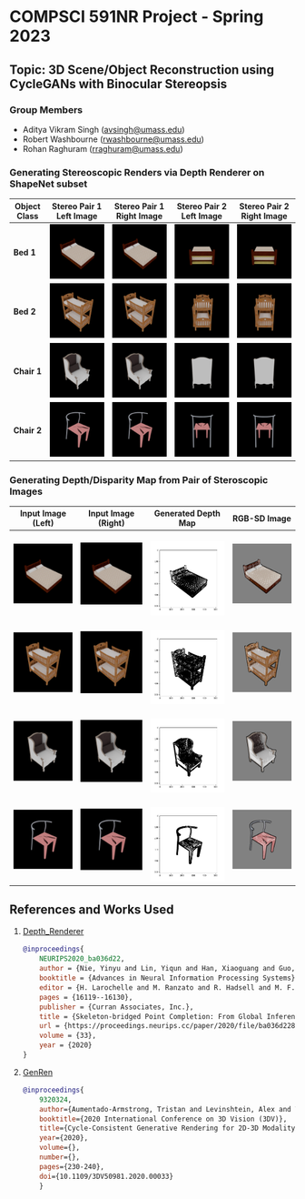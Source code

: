 # COMPSCI 591NR Project - Spring 2023 #

## Topic: 3D Scene/Object Reconstruction using CycleGANs with Binocular Stereopsis ##

### Group Members ###

- Aditya Vikram Singh ([avsingh@umass.edu](mailto:avsingh@umass.edu))
- Robert Washbourne ([rwashbourne@umass.edu](mailto:rwashbourne@umass.edu))
- Rohan Raghuram ([rraghuram@umass.edu](mailto:rraghuram@umass.edu))

### Generating Stereoscopic Renders via Depth Renderer on ShapeNet subset ###

| Object Class | Stereo Pair 1 Left Image | Stereo Pair 1 Right Image | Stereo Pair 2 Left Image | Stereo Pair 2 Right Image |
|--------------|--------------------------|---------------------------|--------------------------|---------------------------|
| **Bed 1** | ![](./datasets/ShapeNetRenderings/02818832/e91c2df09de0d4b1ed4d676215f46734/color_013.png) | ![](./datasets/ShapeNetRenderings/02818832/e91c2df09de0d4b1ed4d676215f46734/color_014.png) | ![](./datasets/ShapeNetRenderings/02818832/e91c2df09de0d4b1ed4d676215f46734/color_019.png) | ![](./datasets/ShapeNetRenderings/02818832/e91c2df09de0d4b1ed4d676215f46734/color_020.png) |
| **Bed 2** | ![](./datasets/ShapeNetRenderings/02818832/f7edc3cc11e8bc43869a5f86d182e67f/color_013.png) | ![](./datasets/ShapeNetRenderings/02818832/f7edc3cc11e8bc43869a5f86d182e67f/color_014.png) | ![](./datasets/ShapeNetRenderings/02818832/f7edc3cc11e8bc43869a5f86d182e67f/color_019.png) | ![](./datasets/ShapeNetRenderings/02818832/f7edc3cc11e8bc43869a5f86d182e67f/color_020.png) |
| **Chair 1** | ![](./datasets/ShapeNetRenderings/03001627/7ee5785d8695cf0ee7c7920f6a65a54d/color_013.png) | ![](./datasets/ShapeNetRenderings/03001627/7ee5785d8695cf0ee7c7920f6a65a54d/color_014.png) | ![](./datasets/ShapeNetRenderings/03001627/7ee5785d8695cf0ee7c7920f6a65a54d/color_019.png) | ![](./datasets/ShapeNetRenderings/03001627/7ee5785d8695cf0ee7c7920f6a65a54d/color_020.png) |
| **Chair 2** | ![](./datasets/ShapeNetRenderings/03001627/ffd9387a533fe59e251990397636975f/color_013.png) | ![](./datasets/ShapeNetRenderings/03001627/ffd9387a533fe59e251990397636975f/color_014.png) | ![](./datasets/ShapeNetRenderings/03001627/ffd9387a533fe59e251990397636975f/color_019.png) | ![](./datasets/ShapeNetRenderings/03001627/ffd9387a533fe59e251990397636975f/color_020.png) |

### Generating Depth/Disparity Map from Pair of Steroscopic Images ###

| Input Image (Left) | Input Image (Right) | Generated Depth Map | RGB-SD Image |
|--------------------|---------------------|---------------------|--------------|
| ![bed_1_left](./src/images/bed_1_left.png) | ![bed_1_right](./src/images/bed_1_right.png) | ![bed_1_disparity](./src/images/bed_1_depth.png) | ![bed_1_rgbsd](./src/images/bed_1_rgbsd.png) |
| ![bed_2_left](./src/images/bed_2_left.png) | ![bed_2_right](./src/images/bed_2_right.png) | ![bed_2_disparity](./src/images/bed_2_depth.png) | ![bed_2_rgbsd](./src/images/bed_2_rgbsd.png) |
| ![chair_1_left](./src/images/chair_1_left.png) | ![chair_1_right](./src/images/chair_1_right.png) | ![chair_1_disparity](./src/images/chair_1_depth.png) | ![chair_1_rgbsd](./src/images/chair_1_rgbsd.png) |
| ![chair_2_left](./src/images/chair_2_left.png) | ![chair_2_right](./src/images/chair_2_right.png) | ![chair_2_disparity](./src/images/chair_2_depth.png) | ![chair_2_rgbsd](./src/images/chair_2_rgbsd.png) |

## References and Works Used ##

1. [Depth_Renderer](https://github.com/yinyunie/depth_renderer)

    ```bibtex
    @inproceedings{
        NEURIPS2020_ba036d22,
        author = {Nie, Yinyu and Lin, Yiqun and Han, Xiaoguang and Guo, Shihui and Chang, Jian and Cui, Shuguang and Zhang, Jian.J},
        booktitle = {Advances in Neural Information Processing Systems},
        editor = {H. Larochelle and M. Ranzato and R. Hadsell and M. F. Balcan and H. Lin},
        pages = {16119--16130},
        publisher = {Curran Associates, Inc.},
        title = {Skeleton-bridged Point Completion: From Global Inference to Local Adjustment},
        url = {https://proceedings.neurips.cc/paper/2020/file/ba036d228858d76fb89189853a5503bd-Paper.pdf},
        volume = {33},
        year = {2020}
    }
    ```

2. [GenRen](https://github.com/SamsungLabs/genren)

    ```bibtex
    @inproceedings{
        9320324,
        author={Aumentado-Armstrong, Tristan and Levinshtein, Alex and Tsogkas, Stavros and Derpanis, Konstantinos G. and Jepson, Allan D.},
        booktitle={2020 International Conference on 3D Vision (3DV)}, 
        title={Cycle-Consistent Generative Rendering for 2D-3D Modality Translation}, 
        year={2020},
        volume={},
        number={},
        pages={230-240},
        doi={10.1109/3DV50981.2020.00033}
        }
    ```
